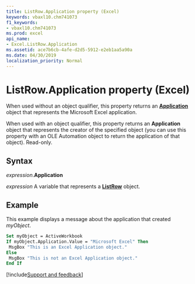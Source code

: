 ```yaml
---
title: ListRow.Application property (Excel)
keywords: vbaxl10.chm741073
f1_keywords:
- vbaxl10.chm741073
ms.prod: excel
api_name:
- Excel.ListRow.Application
ms.assetid: ace7b6cb-4afe-d2d5-5912-e2eb1aa5a90a
ms.date: 04/30/2019
localization_priority: Normal
---
```



# ListRow.Application property (Excel)

When used without an object qualifier, this property returns an **[Application](Excel.Application(object).md)** object that represents the Microsoft Excel application. 

When used with an object qualifier, this property returns an **Application** object that represents the creator of the specified object (you can use this property with an OLE Automation object to return the application of that object). Read-only.


## Syntax

_expression_.**Application**

_expression_ A variable that represents a **[ListRow](Excel.ListRow.md)** object.


## Example

This example displays a message about the application that created _myObject_.

```vb
Set myObject = ActiveWorkbook 
If myObject.Application.Value = "Microsoft Excel" Then 
 MsgBox "This is an Excel Application object." 
Else 
 MsgBox "This is not an Excel Application object." 
End If
```




[!include[Support and feedback](~/includes/feedback-boilerplate.md)]